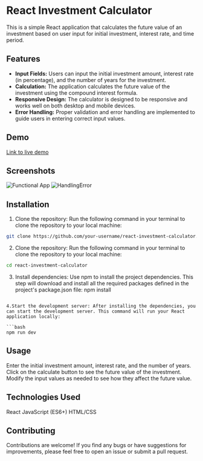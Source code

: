# React Investment Calculator

This is a simple React application that calculates the future value of an investment based on user input for initial investment, interest rate, and time period.

## Features

- **Input Fields:** Users can input the initial investment amount, interest rate (in percentage), and the number of years for the investment.
- **Calculation:** The application calculates the future value of the investment using the compound interest formula.
- **Responsive Design:** The calculator is designed to be responsive and works well on both desktop and mobile devices.
- **Error Handling:** Proper validation and error handling are implemented to guide users in entering correct input values.

## Demo

[Link to live demo](https://dolevtabibi.github.io/react-investment-calculator/)

## Screenshots
![Functional App](https://github.com/dolevtabibi/react-investment-calculator/assets/88586308/2c6d08b0-c464-4e05-889d-aa54bbf9cdc8)
![HandlingError](https://github.com/dolevtabibi/react-investment-calculator/assets/88586308/6633b43b-5320-4257-ae5c-e350d5331bf7)


## Installation

1. Clone the repository: Run the following command in your terminal to clone the repository to your local machine:

```bash
git clone https://github.com/your-username/react-investment-calculator.git
```

2. Clone the repository: Run the following command in your terminal to clone the repository to your local machine:

```bash
cd react-investment-calculator
```
3. Install dependencies: Use npm to install the project dependencies. This step will download and install all the required packages defined in the project's package.json file:
npm install
```

4.Start the development server: After installing the dependencies, you can start the development server. This command will run your React application locally:

```bash
npm run dev
```

## Usage
Enter the initial investment amount, interest rate, and the number of years.
Click on the calculate button to see the future value of the investment.
Modify the input values as needed to see how they affect the future value.

## Technologies Used
React
JavaScript (ES6+)
HTML/CSS

## Contributing
Contributions are welcome! If you find any bugs or have suggestions for improvements, please feel free to open an issue or submit a pull request.
